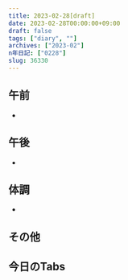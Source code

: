 ```yaml
---
title: 2023-02-28[draft]
date: 2023-02-28T00:00:00+09:00
draft: false
tags: ["diary", ""]
archives: ["2023-02"]
n年日記: ["0228"]
slug: 36330
---
```

## 午前
- 
## 午後
- 
## 体調
- 
## その他
## 今日のTabs